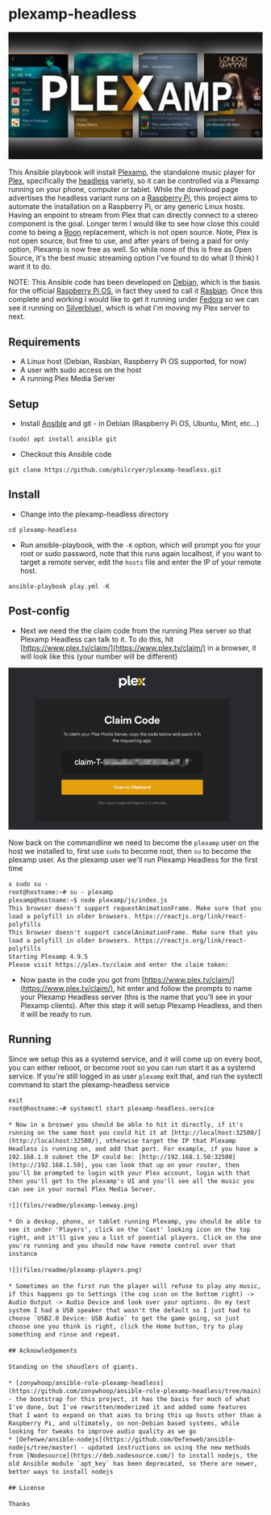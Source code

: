 # plexamp-headless

![](files/readme/plexamp-header.png)

This Ansible playbook will install [Plexamp](https://www.plex.tv/plexamp/), the standalone music player for [Plex](https://www.plex.tv/), specifically the [headless](https://www.plex.tv/plexamp/#downloads) variety, so it can be controlled via a Plexamp running on your phone, computer or tablet. While the download page advertises the headless variant runs on a [Raspberry Pi](https://www.raspberrypi.com/), this project aims to automate the installation on a Raspberry Pi, or any generic Linux hosts. Having an enpoint to stream from Plex that can directly connect to a stereo component is the goal. Longer term I would like to see how close this could come to being a [Roon](https://roon.app/) replacement, which is not open source. Note, Plex is not open source, but free to use, and after years of being a paid for only option, Plexamp is now free as well. So while none of this is free as Open Source, it's the best music streaming option I've found to do what (I think) I want it to do.

NOTE: This Ansible code has been developed on [Debian](https://www.debian.org/), which is the basis for the official [Raspberry Pi OS](https://www.raspberrypi.com/software/), in fact they used to call it [Rasbian](https://www.raspbian.org/). Once this complete and working I would like to get it running under [Fedora](https://fedoraproject.org/) so we can see it running on [Silverblue](https://fedoraproject.org/silverblue/)), which is what I'm moving my Plex server to next.

## Requirements

* A Linux host (Debian, Rasbian, Raspberry Pi OS supported, for now)
* A user with sudo access on the host
* A running Plex Media Server 

## Setup

* Install [Ansible](https://www.ansible.com/) and git - in Debian (Raspberry Pi OS, Ubuntu, Mint, etc...)

```
(sudo) apt install ansible git
```

* Checkout this Ansible code

```
git clone https://github.com/philcryer/plexamp-headless.git
```

## Install

* Change into the plexamp-headless directory

```
cd plexamp-headless
```

* Run ansible-playbook, with the `-K` option, which will prompt you for your root or sudo password, note that this runs again localhost, if you want to target a remote server, edit the `hosts` file and enter the IP of your remote host.

```
ansible-playbook play.yml -K
```

## Post-config

* Next we need the the claim code from the running Plex server so that Plexamp Headless can talk to it. To do this, hit [https://www.plex.tv/claim/](https://www.plex.tv/claim/) in a browser, it will look like this (your number will be different)

![](files/readme/plexamp-claim.png)

Now back on the commandline we need to become the `plexamp` user on the host we installed to, first use `sudo` to become root, then `su` to become the plexamp user. As the plexamp user we'll run Plexamp Headless for the first time

```
x sudo su -
root@hostname:~# su - plexamp
plexamp@hostname:~$ node plexamp/js/index.js 
This browser doesn't support requestAnimationFrame. Make sure that you load a polyfill in older browsers. https://reactjs.org/link/react-polyfills
This browser doesn't support cancelAnimationFrame. Make sure that you load a polyfill in older browsers. https://reactjs.org/link/react-polyfills
Starting Plexamp 4.9.5
Please visit https://plex.tv/claim and enter the claim token: 
```

* Now paste in the code you got from [https://www.plex.tv/claim/](https://www.plex.tv/claim/), hit enter and follow the prompts to name your Plexamp Headless server (this is the name that you'll see in your Plexamp clients). After this step it will setup Plexamp Headless, and then it will be ready to run.

## Running

Since we setup this as a systemd service, and it will come up on every boot, you can either reboot, or become root so you can run start it as a systemd service. If you're still logged in as user `plexamp` exit that, and run the systectl command to start the plexamp-headless service

```
exit
root@hostname:~# systemctl start plexamp-headless.service

* Now in a broswer you should be able to hit it directly, if it's running on the same host you could hit it at [http://localhost:32500/](http://localhost:32500/), otherwise target the IP that Plexamp Headless is running on, and add that port. For example, if you have a 192.168.1.0 subnet the IP could be: [http://192.168.1.50:32500](http://192.168.1.50], you can look that up on your router, then you'll be prompted to login with your Plex account, login with that then you'll get to the plexamp's UI and you'll see all the music you can see in your normal Plex Media Server.

![](files/readme/plexamp-leeway.png)

* On a deskop, phone, or tablet running Plexamp, you should be able to see it under 'Players', click on the 'Cast' looking icon on the top right, and it'll give you a list of poential players. Click on the one you're running and you should now have remote control over that instance

![](files/readme/plexamp-players.png)

* Sometimes on the first run the player will refuse to play any music, if this happens go to Settings (the cog icon on the bottom right) -> Audio Output -> Audio Device and look over your options. On my test system I had a USB speaker that wasn't the default so I just had to choose `USB2.0 Device: USB Audio` to get the game going, so just choose one you think is right, click the Home button, try to play something and rinse and repeat.

## Acknowledgements

Standing on the shoudlers of giants.

* [zonywhoop/ansible-role-plexamp-headless](https://github.com/zonywhoop/ansible-role-plexamp-headless/tree/main) - the bootstrap for this project, it has the basis for much of what I've done, but I've rewritten/moderized it and added some features that I want to expand on that aims to bring this up hosts other than a Raspberry Pi, and ultimately, on non-Debian based systems, while looking for tweaks to improve audio quality as we go
* [Oefenwe/ansible-nodejs](https://github.com/Oefenweb/ansible-nodejs/tree/master) - updated instructions on using the new methods from [Nodesource](https://deb.nodesource.com/) to install nodejs, the old Ansible module `apt_key` has been deprecated, so there are newer, better ways to install nodejs

## License

Thanks
